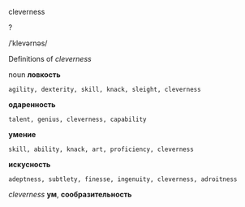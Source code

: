 cleverness

?

/ˈklevərnəs/

Definitions of _cleverness_

noun
**ловкость**

    agility, dexterity, skill, knack, sleight, cleverness
**одаренность**

    talent, genius, cleverness, capability
**умение**

    skill, ability, knack, art, proficiency, cleverness
**искусность**

    adeptness, subtlety, finesse, ingenuity, cleverness, adroitness

_cleverness_
**ум**, **сообразительность**